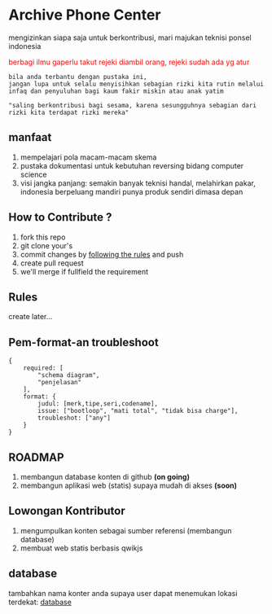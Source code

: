 # Archive Phone Center
mengizinkan siapa saja untuk berkontribusi, mari majukan teknisi ponsel indonesia
<p style="color: red;">berbagi ilmu gaperlu takut rejeki diambil orang, rejeki sudah ada yg atur</p>

```
bila anda terbantu dengan pustaka ini,
jangan lupa untuk selalu menyisihkan sebagian rizki kita rutin melalui infaq dan penyuluhan bagi kaum fakir miskin atau anak yatim

"saling berkontribusi bagi sesama, karena sesungguhnya sebagian dari rizki kita terdapat rizki mereka"
```

## manfaat
1. mempelajari pola macam-macam skema
2. pustaka dokumentasi untuk kebutuhan reversing bidang computer science
3. visi jangka panjang: semakin banyak teknisi handal, melahirkan pakar, indonesia berpeluang mandiri punya produk sendiri dimasa depan

## How to Contribute ?
1. fork this repo
2. git clone your's
3. commit changes by [following the rules](#rules) and push
4. create pull request
5. we'll merge if fullfield the requirement

## Rules
create later...


## Pem-format-an troubleshoot
```
{
    required: [
        "schema diagram",
        "penjelasan"
    ],
    format: {
        judul: [merk,tipe,seri,codename],
        issue: ["bootloop", "mati total", "tidak bisa charge"],
        troubleshot: ["any"]
    }
}
```

## ROADMAP
1. membangun database konten di github <b>(on going)</b>
2. membangun aplikasi web (statis) supaya mudah di akses <b>(soon)</b>

## Lowongan Kontributor
1. mengumpulkan konten sebagai sumber referensi (membangun database)
2. membuat web statis berbasis qwikjs


## database
tambahkan nama konter anda supaya user dapat menemukan lokasi terdekat: [database](Database.md)